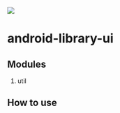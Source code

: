 [![](https://jitpack.io/v/hoonsa-lim/android-library-ui.svg)](https://jitpack.io/#hoonsa-lim/android-library-ui)

# android-library-ui
## Modules
1. util

## How to use


